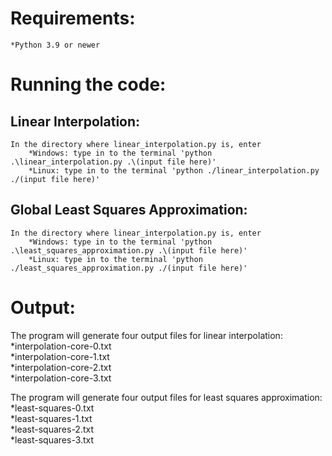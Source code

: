 # Requirements:

    *Python 3.9 or newer

# Running the code:

## Linear Interpolation:
    In the directory where linear_interpolation.py is, enter  
        *Windows: type in to the terminal 'python .\linear_interpolation.py .\(input file here)'  
        *Linux: type in to the terminal 'python ./linear_interpolation.py ./(input file here)'

## Global Least Squares Approximation:  
    In the directory where linear_interpolation.py is, enter  
        *Windows: type in to the terminal 'python .\least_squares_approximation.py .\(input file here)'  
        *Linux: type in to the terminal 'python ./least_squares_approximation.py ./(input file here)'  

# Output:

The program will generate four output files for linear interpolation:  
    *interpolation-core-0.txt  
    *interpolation-core-1.txt  
    *interpolation-core-2.txt  
    *interpolation-core-3.txt  

The program will generate four output files for least squares approximation:  
    *least-squares-0.txt  
    *least-squares-1.txt  
    *least-squares-2.txt  
    *least-squares-3.txt  
